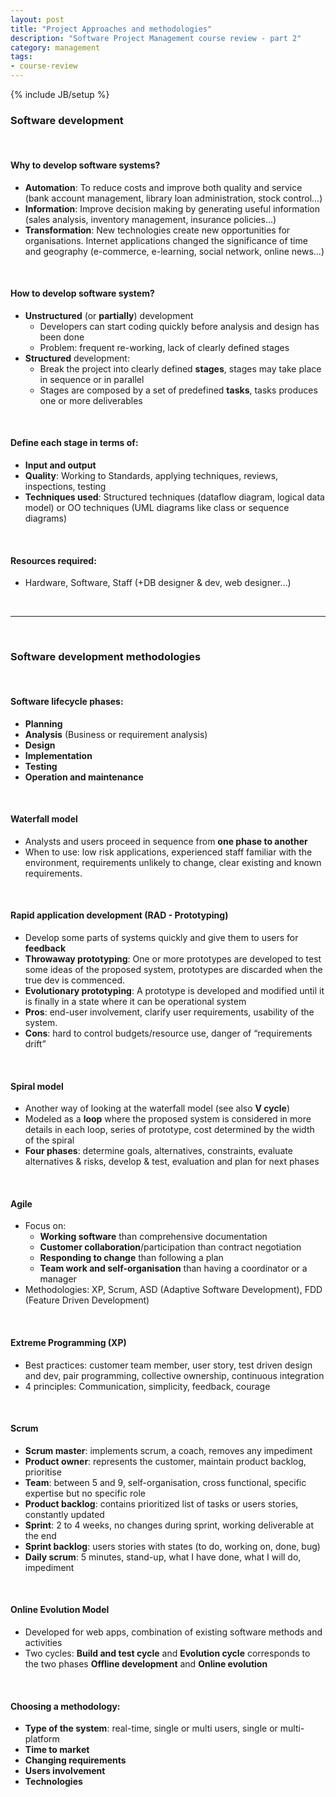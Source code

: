 ```yaml
---
layout: post
title: "Project Approaches and methodologies"
description: "Software Project Management course review - part 2"
category: management
tags: 
- course-review
---
```

{% include JB/setup %}

### Software development

<br/>

#### Why to develop software systems?
* **Automation**: To reduce costs and improve both quality and service (bank account management, library loan administration, stock control…)
* **Information**: Improve decision making by generating useful information (sales analysis, inventory management, insurance policies…)
* **Transformation**: New technologies create new opportunities for organisations. Internet applications changed the significance of time and geography (e-commerce, e-learning, social network, online news…)  

<br/>

#### How to develop software system?
* **Unstructured** (or **partially**) development
	- Developers can start coding quickly before analysis and design has been done
	- Problem: frequent re-working, lack of clearly defined stages
* **Structured** development:
	- Break the project into clearly defined **stages**, stages may take place in sequence or in parallel
	- Stages are composed by a set of predefined **tasks**, tasks produces one or more deliverables

<br/>

#### Define each stage in terms of:
* **Input and output**
* **Quality**: Working to Standards, applying techniques, reviews, inspections, testing
* **Techniques used**: Structured techniques (dataflow diagram, logical data model) or OO techniques (UML diagrams like class or sequence diagrams)

<br/>

#### Resources required: 
* Hardware, Software, Staff (+DB designer & dev, web designer...)

<br/>

***

<br/>

### Software development methodologies 

<br/>

#### Software lifecycle phases: 
* **Planning**
* **Analysis** (Business or requirement analysis)
* **Design**
* **Implementation**
* **Testing**
* **Operation and maintenance**

<br/>

#### Waterfall model
* Analysts and users proceed in sequence from **one phase to another**
* When to use: low risk applications, experienced staff familiar with the environment, requirements unlikely to change, clear existing and known requirements.

<br/>

#### Rapid application development (RAD - Prototyping)
* Develop some parts of systems quickly and give them to users for **feedback**
* **Throwaway prototyping**: One or more prototypes are developed to test some ideas of the proposed system, prototypes are discarded when the true dev is commenced.
* **Evolutionary prototyping**: A prototype is developed and modified until it is finally in a state where it can be operational system
* **Pros**: end-user involvement, clarify user requirements, usability of the system. 
* **Cons**: hard to control budgets/resource use, danger of “requirements drift”

<br/>

#### Spiral model
* Another way of looking at the waterfall model (see also **V cycle**)
* Modeled as a **loop** where the proposed system is considered in more details in each loop, series of prototype, cost determined by the width of the spiral
* **Four phases**: determine goals, alternatives, constraints, evaluate alternatives & risks, develop & test, evaluation and plan for next phases

<br/>

#### Agile
* Focus on:
	- **Working software** than comprehensive documentation
	- **Customer collaboration**/participation than contract negotiation
	- **Responding to change** than following a plan
	- **Team work and self-organisation** than having a coordinator or a manager
* Methodologies: XP, Scrum, ASD (Adaptive Software Development), FDD (Feature Driven Development)

<br/>

#### Extreme Programming (XP)
* Best practices: customer team member, user story, test driven design and dev, pair programming, collective ownership, continuous integration
* 4 principles: Communication, simplicity, feedback, courage

<br/>

#### Scrum
* **Scrum master**: implements scrum, a coach, removes any impediment 
* **Product owner**: represents the customer, maintain product backlog, prioritise 
* **Team**: between 5 and 9, self-organisation, cross functional, specific expertise but no specific role
* **Product backlog**: contains prioritized list of tasks or users stories, constantly updated
* **Sprint**: 2 to 4 weeks, no changes during sprint, working deliverable at the end
* **Sprint backlog**: users stories with states (to do, working on, done, bug)
* **Daily scrum**: 5 minutes, stand-up, what I have done, what I will do, impediment

<br/>

#### Online Evolution Model
* Developed for web apps, combination of existing software methods and activities
* Two cycles: **Build and test cycle** and **Evolution cycle** corresponds to the two phases **Offline development** and **Online evolution**

<br/>

#### Choosing a methodology:
* **Type of the system**: real-time, single or multi users, single or multi-platform
* **Time to market**
* **Changing requirements**
* **Users involvement**
* **Technologies**
